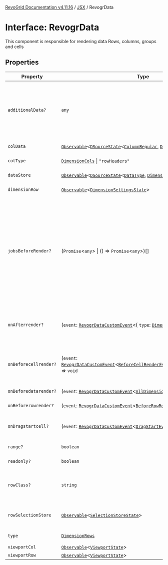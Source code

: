[RevoGrid Documentation v4.11.16](README.md) / [JSX](Namespace.JSX.md) / RevogrData

# Interface: RevogrData

This component is responsible for rendering data
Rows, columns, groups and cells

## Properties

| Property | Type | Description | Defined in |
| ------ | ------ | ------ | ------ |
| `additionalData?` | `any` | Additional data to pass to renderer Used in plugins such as vue or react to pass root app entity to cells | [src/components.d.ts:1697](https://github.com/revolist/revogrid/blob/763c92aaba8e74029a3eccde1c674251aae1a42c/src/components.d.ts#L1697) |
| `colData` | [`Observable`](TypeAlias.Observable.md)\<[`DSourceState`](TypeAlias.DSourceState.md)\<[`ColumnRegular`](Interface.ColumnRegular.md), [`DimensionCols`](TypeAlias.DimensionCols.md)\>\> | Column source | [src/components.d.ts:1701](https://github.com/revolist/revogrid/blob/763c92aaba8e74029a3eccde1c674251aae1a42c/src/components.d.ts#L1701) |
| `colType` | [`DimensionCols`](TypeAlias.DimensionCols.md) \| `"rowHeaders"` | Column data type | [src/components.d.ts:1705](https://github.com/revolist/revogrid/blob/763c92aaba8e74029a3eccde1c674251aae1a42c/src/components.d.ts#L1705) |
| `dataStore` | [`Observable`](TypeAlias.Observable.md)\<[`DSourceState`](TypeAlias.DSourceState.md)\<[`DataType`](TypeAlias.DataType.md), [`DimensionRows`](TypeAlias.DimensionRows.md)\>\> | Data rows source | [src/components.d.ts:1709](https://github.com/revolist/revogrid/blob/763c92aaba8e74029a3eccde1c674251aae1a42c/src/components.d.ts#L1709) |
| `dimensionRow` | [`Observable`](TypeAlias.Observable.md)\<[`DimensionSettingsState`](Interface.DimensionSettingsState.md)\> | Dimension settings Y | [src/components.d.ts:1713](https://github.com/revolist/revogrid/blob/763c92aaba8e74029a3eccde1c674251aae1a42c/src/components.d.ts#L1713) |
| `jobsBeforeRender?` | (`Promise`\<`any`\> \| () => `Promise`\<`any`\>)[] | Prevent rendering until job is done. Can be used for initial rendering performance improvement. When several plugins require initial rendering this will prevent double initial rendering. | [src/components.d.ts:1717](https://github.com/revolist/revogrid/blob/763c92aaba8e74029a3eccde1c674251aae1a42c/src/components.d.ts#L1717) |
| `onAfterrender?` | (`event`: [`RevogrDataCustomEvent`](Interface.RevogrDataCustomEvent.md)\<\{ `type`: [`DimensionRows`](TypeAlias.DimensionRows.md); \}\>) => `void` | When data render finished for the designated type | [src/components.d.ts:1721](https://github.com/revolist/revogrid/blob/763c92aaba8e74029a3eccde1c674251aae1a42c/src/components.d.ts#L1721) |
| `onBeforecellrender?` | (`event`: [`RevogrDataCustomEvent`](Interface.RevogrDataCustomEvent.md)\<[`BeforeCellRenderEvent`](Interface.BeforeCellRenderEvent.md)\<[`CellTemplateProp`](Interface.CellTemplateProp.md)\>\>) => `void` | Before each cell render function. Allows to override cell properties | [src/components.d.ts:1725](https://github.com/revolist/revogrid/blob/763c92aaba8e74029a3eccde1c674251aae1a42c/src/components.d.ts#L1725) |
| `onBeforedatarender?` | (`event`: [`RevogrDataCustomEvent`](Interface.RevogrDataCustomEvent.md)\<[`AllDimensionType`](Interface.AllDimensionType.md)\>) => `void` | Before data render | [src/components.d.ts:1729](https://github.com/revolist/revogrid/blob/763c92aaba8e74029a3eccde1c674251aae1a42c/src/components.d.ts#L1729) |
| `onBeforerowrender?` | (`event`: [`RevogrDataCustomEvent`](Interface.RevogrDataCustomEvent.md)\<[`BeforeRowRenderEvent`](Interface.BeforeRowRenderEvent.md)\<`any`\>\>) => `void` | Before each row render | [src/components.d.ts:1733](https://github.com/revolist/revogrid/blob/763c92aaba8e74029a3eccde1c674251aae1a42c/src/components.d.ts#L1733) |
| `onDragstartcell?` | (`event`: [`RevogrDataCustomEvent`](Interface.RevogrDataCustomEvent.md)\<[`DragStartEvent`](Interface.DragStartEvent.md)\>) => `void` | Event emitted on cell drag start | [src/components.d.ts:1737](https://github.com/revolist/revogrid/blob/763c92aaba8e74029a3eccde1c674251aae1a42c/src/components.d.ts#L1737) |
| `range?` | `boolean` | Range allowed | [src/components.d.ts:1741](https://github.com/revolist/revogrid/blob/763c92aaba8e74029a3eccde1c674251aae1a42c/src/components.d.ts#L1741) |
| `readonly?` | `boolean` | Readonly mode | [src/components.d.ts:1745](https://github.com/revolist/revogrid/blob/763c92aaba8e74029a3eccde1c674251aae1a42c/src/components.d.ts#L1745) |
| `rowClass?` | `string` | Defines property from which to read row class | [src/components.d.ts:1749](https://github.com/revolist/revogrid/blob/763c92aaba8e74029a3eccde1c674251aae1a42c/src/components.d.ts#L1749) |
| `rowSelectionStore` | [`Observable`](TypeAlias.Observable.md)\<[`SelectionStoreState`](TypeAlias.SelectionStoreState.md)\> | Selection, range, focus for row selection | [src/components.d.ts:1753](https://github.com/revolist/revogrid/blob/763c92aaba8e74029a3eccde1c674251aae1a42c/src/components.d.ts#L1753) |
| `type` | [`DimensionRows`](TypeAlias.DimensionRows.md) | Row data type | [src/components.d.ts:1757](https://github.com/revolist/revogrid/blob/763c92aaba8e74029a3eccde1c674251aae1a42c/src/components.d.ts#L1757) |
| `viewportCol` | [`Observable`](TypeAlias.Observable.md)\<[`ViewportState`](Interface.ViewportState.md)\> | Viewport X | [src/components.d.ts:1761](https://github.com/revolist/revogrid/blob/763c92aaba8e74029a3eccde1c674251aae1a42c/src/components.d.ts#L1761) |
| `viewportRow` | [`Observable`](TypeAlias.Observable.md)\<[`ViewportState`](Interface.ViewportState.md)\> | Viewport Y | [src/components.d.ts:1765](https://github.com/revolist/revogrid/blob/763c92aaba8e74029a3eccde1c674251aae1a42c/src/components.d.ts#L1765) |
